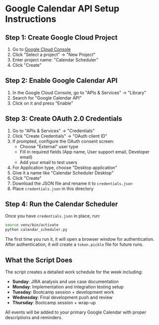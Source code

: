 # Google Calendar API Setup Instructions

## Step 1: Create Google Cloud Project
1. Go to [Google Cloud Console](https://console.cloud.google.com/)
2. Click "Select a project" → "New Project"
3. Enter project name: "Calendar Scheduler"
4. Click "Create"

## Step 2: Enable Google Calendar API
1. In the Google Cloud Console, go to "APIs & Services" → "Library"
2. Search for "Google Calendar API"
3. Click on it and press "Enable"

## Step 3: Create OAuth 2.0 Credentials
1. Go to "APIs & Services" → "Credentials"
2. Click "Create Credentials" → "OAuth client ID"
3. If prompted, configure the OAuth consent screen:
   - Choose "External" user type
   - Fill in required fields (App name, User support email, Developer email)
   - Add your email to test users
4. For Application type, choose "Desktop application"
5. Give it a name like "Calendar Scheduler Desktop"
6. Click "Create"
7. Download the JSON file and rename it to `credentials.json`
8. Place `credentials.json` in this directory

## Step 4: Run the Calendar Scheduler
Once you have `credentials.json` in place, run:
```bash
source venv/bin/activate
python calendar_scheduler.py
```

The first time you run it, it will open a browser window for authentication.
After authentication, it will create a `token.pickle` file for future runs.

## What the Script Does
The script creates a detailed work schedule for the week including:
- **Sunday**: JIRA analysis and use case documentation
- **Monday**: Implementation and integration testing setup
- **Tuesday**: Bootcamp session + development work
- **Wednesday**: Final development push and review
- **Thursday**: Bootcamp session + wrap-up

All events will be added to your primary Google Calendar with proper descriptions and reminders.
